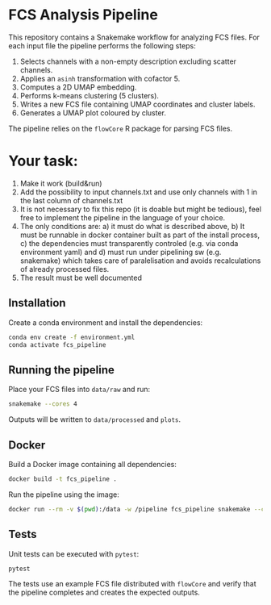 # FCS Analysis Pipeline

This repository contains a Snakemake workflow for analyzing FCS files. For each
input file the pipeline performs the following steps:

1. Selects channels with a non-empty description excluding scatter channels.
2. Applies an `asinh` transformation with cofactor 5.
3. Computes a 2D UMAP embedding.
4. Performs k-means clustering (5 clusters).
5. Writes a new FCS file containing UMAP coordinates and cluster labels.
6. Generates a UMAP plot coloured by cluster.

The pipeline relies on the `flowCore` R package for parsing FCS files.

# Your task:
1) Make it work (build&run)
2) Add the possibility to input channels.txt and use only channels with 1 in the last column of channels.txt
3) It is not necessary to fix this repo (it is doable but might be tedious), feel free to implement the pipeline in 
the language of your choice.
4) The only conditions are: a) it must do what is described above, b) It must be runnable in docker container built
as part of the install process, c) the dependencies must transparently controled (e.g. via conda environment 
yaml) and d) must run under pipelining sw (e.g. snakemake) which takes care of paralelisation and avoids 
recalculations of already processed files.
5) The result must be well documented


## Installation

Create a conda environment and install the dependencies:

```bash
conda env create -f environment.yml
conda activate fcs_pipeline
```

## Running the pipeline

Place your FCS files into `data/raw` and run:

```bash
snakemake --cores 4
```

Outputs will be written to `data/processed` and `plots`.

## Docker

Build a Docker image containing all dependencies:

```bash
docker build -t fcs_pipeline .
```

Run the pipeline using the image:

```bash
docker run --rm -v $(pwd):/data -w /pipeline fcs_pipeline snakemake --cores 4
```

## Tests

Unit tests can be executed with `pytest`:

```bash
pytest
```

The tests use an example FCS file distributed with `flowCore` and verify that
the pipeline completes and creates the expected outputs.
